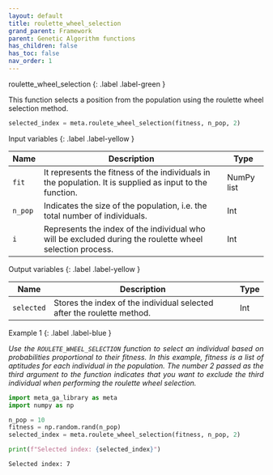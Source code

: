 ```yaml
---
layout: default
title: roulette_wheel_selection
grand_parent: Framework
parent: Genetic Algorithm functions
has_children: false
has_toc: false
nav_order: 1
---
```


<!--Don't delete ths script-->
<script src = "https://polyfill.io/v3/polyfill.min.js?features=es6"></script>
<script id = "MathJax-script" async src="https://cdn.jsdelivr.net/npm/mathjax@3/es5/tex-mml-chtml.js"></script>
<!--Don't delete ths script-->

roulette_wheel_selection
{: .label .label-green }

<p align = "justify">
  This function selects a position from the population using the roulette wheel selection method.
</p>

```python
selected_index = meta.roulete_wheel_selection(fitness, n_pop, 2)
```

Input variables
{: .label .label-yellow }

<table style = "width:100%">
   <thead>
     <tr>
       <th>Name</th>
       <th>Description</th>
       <th>Type</th>
     </tr>
   </thead>
   <tr>
       <td><code>fit</code></td>
       <td>It represents the fitness of the individuals in the population. It is supplied as input to the function.</td>
       <td>NumPy list</td>
   </tr>
   <tr>
       <td><code>n_pop</code></td>
       <td>Indicates the size of the population, i.e. the total number of individuals.</td>
       <td>Int</td>
   </tr> 
   <tr>
       <td><code>i</code></td>
       <td>Represents the index of the individual who will be excluded during the roulette wheel selection process.</td>
       <td>Int</td>
   </tr> 
</table>

Output variables
{: .label .label-yellow }

<table style = "width:100%">
   <thead>
     <tr>
       <th>Name</th>
       <th>Description</th>
       <th>Type</th>
     </tr>
   </thead>
   <tr>
       <td><code>selected</code></td>
       <td>Stores the index of the individual selected after the roulette method.</td>
       <td>Int</td>
   </tr>
 
</table>

Example 1
{: .label .label-blue }

<p align = "justify">
 <i>
Use the <code>ROULETE_WHEEL_SELECTION</code> function to select an individual based on probabilities proportional to their fitness. In this example, fitness is a list of aptitudes for each individual in the population. The number 2 passed as the third argument to the function indicates that you want to exclude the third individual when performing the roulette wheel selection. 
 </i>
</p>

```python
import meta_ga_library as meta
import numpy as np

n_pop = 10
fitness = np.random.rand(n_pop)
selected_index = meta.roulete_wheel_selection(fitness, n_pop, 2)

print(f"Selected index: {selected_index}")
```

```bash
Selected index: 7
```
